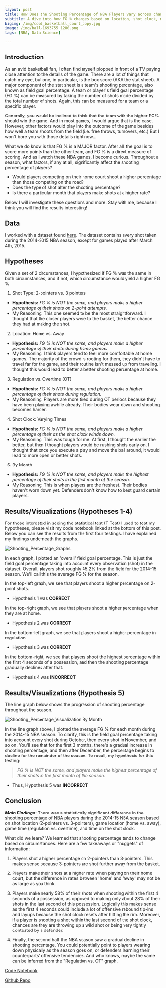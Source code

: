 ```yaml
---
layout: post
title: How Does the Shooting Percentage of NBA Players vary across changing circumstances?
subtitle: A dive into how FG % changes based on location, shot clock, month, and other factors
bigimg: /img/cool_basketball_court_copy.jpg
image: /img/ball-1693755_1280.png
tags: [NBA, Data Science]

---
```


## Introduction

As an avid basketball fan, I often find myself plopped in front of a TV paying close attention to the details of the game. There are a lot of things that catch my eye, but one, in particular, is the box score (AKA the stat sheet). A major component of the stat sheet is a team's shooting percentage, also known as field goal percentage. A team or player's field goal percentage (FG %) can be measured by taking the number of shots made divided by the total number of shots. Again, this can be measured for a team or a specific player. 

Generally, you would be inclined to think that the team with the higher FG% should win the game. And in most games, I would argue that is the case. However, other factors would play into the outcome of the game besides how well a team shoots from the field (i.e. free throws, turnovers, etc.) But I won't bore you with those details right now...

What we do know is that FG % is a MAJOR factor. After all, the goal is to score more points than the other team, and FG % is a direct measure of scoring. And as I watch these NBA games, I become curious. Throughout a season, what factors, if any at all, significantly affect the shooting percentage of players?

- Would players competing on their home court shoot a higher percentage than those competing on the road?
- Does the type of shot alter the shooting percentage?
- Is there a particular month that players make shots at a higher rate?

Below I will investigate these questions and more. Stay with me, because I think you will find the results interesting!

## Data

I worked with a dataset found [here](https://www.kaggle.com/dansbecker/nba-shot-logs). The dataset contains every shot taken during the 2014-2015 NBA season, except for games played after March 4th, 2015. 

## Hypotheses

Given a set of 2 circumstances, I hypothesized if FG % was the same in both circumstances, and if not, which circumstance would yield a higher FG %

1. Shot Type: 2-pointers vs. 3 pointers
  - **Hypothesis:** *FG % is NOT the same, and players make a higher percentage of their shots on 2-point attempts.*
  - My Reasoning: This one seemed to be the most straightforward. I thought that the closer players were to the basket, the better chance they had at making the shot.
  
2. Location: Home vs. Away
  - **Hypothesis:** *FG % is NOT the same, and players make a higher percentage of their shots during home games.*
  - My Reasoning: I think players tend to feel more comfortable at home games. The majority of the crowd is rooting for them, they didn't have to travel far for the game, and their routine isn't messed up from traveling. I thought this would lead to better a better shooting percentage at home.
  
3. Regulation vs. Overtime (OT)
  - **Hypothesis:** *FG % is NOT the same, and players make a higher percentage of their shots during regulation.*
  - My Reasoning: Players are more tired during OT periods because they have been playing awhile already. Their bodies wear down and shooting becomes harder.
  
4. Shot Clock: Varying Times
  - **Hypothesis:** *FG % is NOT the same, and players make a higher percentage of their as the shot clock winds down.*
  - My Reasoning: This was tough for me. At first, I thought the earlier the better, but then I thought players would be rushing shots early on. I thought that once you execute a play and move the ball around, it would lead to more open or better shots.
  
5. By Month
  - **Hypothesis:** *FG % is NOT the same, and players make the highest percentage of their shots in the first month of the season.*
  - My Reasoning: This is when players are the freshest. Their bodies haven't worn down yet. Defenders don't know how to best guard certain players.
  
## Results/Visualizations (Hypotheses 1-4)
  
For those interested in seeing the statistical test (T-Test) I used to test my hypotheses, please visit my code notebook linked at the bottom of this post. Below you can see the results from the first four testings. I have explained my findings underneath the graphs.

  ![Shooting_Percentage_Graphs](/img/final_graph.png)
  
In each graph, I plotted an 'overall' field goal percentage. This is just the field goal percentage taking into account every observation (shot) in the dataset. Overall, players shot roughly 45.2% from the field for the 2014-15 season. We'll call this the average FG % for the season. 

In the top-left graph, we see that players shoot a higher percentage on 2-point shots.
  - Hypothesis 1 was **CORRECT**
  
In the top-right graph, we see that players shoot a higher percentage when they are at home.
  - Hypothesis 2 was **CORRECT**
 
In the bottom-left graph, we see that players shoot a higher percentage in regulation.
  - Hypothesis 3 was **CORRECT**
  
In the bottom-right, we see that players shoot the highest percentage within the first 4 seconds of a possession, and then the shooting percentage gradually declines after that.
  - Hypothesis 4 was **INCORRECT**
  
## Results/Visualizations (Hypothesis 5)

The line graph below shows the progression of shooting percentage throughout the season.

 ![Shooting_Percentage_Visualization By Month](/img/Shooting_by_month.png)
 
In the line graph above, I plotted the average FG % for each month during the 2014-15 NBA season. To clarify, this is the field goal percentage taking into account every shot during October, then every shot in November, and so on. You'll see that for the first 3 months, there's a gradual increase in shooting percentage, and then after December, the percentage begins to decline for the remainder of the season. To recall, my hypothesis for this testing:
    
>*FG % is NOT the same, and players make the highest percentage of their shots in the first month of the season.*
    
  - Thus, Hypothesis 5 was **INCORRECT**

## Conclusion

***Main Findings:*** There was a statistically significant difference in the shooting percentage of NBA players during the 2014-15 NBA season based on shot location (2-pointers vs. 3-pointers), game location (home vs. away), game time (regulation vs. overtime), and time on the shot clock.

What did we learn? We learned that shooting percentage tends to change based on circumstances. Here are a few takeaways or "nuggets" of information:

1. Players shot a higher percentage on 2-pointers than 3-pointers. This makes sense because 3-pointers are shot further away from the basket.

2. Players make their shots at a higher rate when playing on their home court, but the difference in rates between 'home' and 'away' may not be as large as you think.

3. Players make nearly 58% of their shots when shooting within the first 4 seconds of a possession, as opposed to making only about 28% of their shots in the last second of this possession. Logically this makes sense as the first 4 seconds could include a lot of offensive rebound tip-ins and layups because the shot clock resets after hitting the rim. Moreover, if a player is shooting a shot within the last second of the shot clock, chances are they are throwing up a wild shot or being very tightly contested by a defender.

4. Finally, the second half the NBA season saw a gradual decline in shooting percentage. You could potentially point to players wearing down physically as the season goes on, or defenders learning their counterparts' offensive tendencies. And who knows, maybe the same can be inferred from the "Regulation vs. OT" graph.


[Code Notebook](https://github.com/dougscohen/Build-Week-1/blob/master/Shot_Logs.ipynb)

[Github Repo](https://github.com/dougscohen/Build-Week-1)
